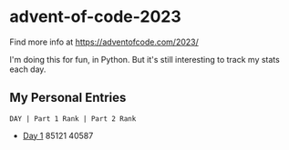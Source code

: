 # advent-of-code-2023

Find more info at https://adventofcode.com/2023/

I'm doing this for fun, in Python.  But it's still interesting to track my stats each day.

## My Personal Entries

    DAY | Part 1 Rank | Part 2 Rank 

*   [Day 1](Day1/README.md)   85121 40587